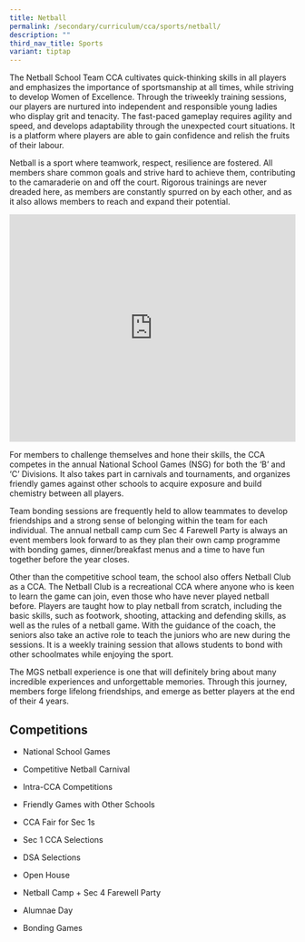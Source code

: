 ```yaml
---
title: Netball
permalink: /secondary/curriculum/cca/sports/netball/
description: ""
third_nav_title: Sports
variant: tiptap
---
```

<p>The Netball School Team CCA cultivates quick-thinking skills in all players
and emphasizes the importance of sportsmanship at all times, while striving
to develop Women of Excellence. Through the triweekly training sessions,
our players are nurtured into independent and responsible young ladies
who display grit and tenacity. The fast-paced gameplay requires agility
and speed, and develops adaptability through the unexpected court situations.
It is a platform where players are able to gain confidence and relish the
fruits of their labour.</p>
<p>Netball is a sport where teamwork, respect, resilience are fostered. All
members share common goals and strive hard to achieve them, contributing
to the camaraderie on and off the court. Rigorous trainings are never dreaded
here, as members are constantly spurred on by each other, and as it also
allows members to reach and expand their potential.</p>
<div class="iframe-wrapper">
<iframe height="400" width="100%" allowfullscreen="true" frameborder="0" src="https://docs.google.com/presentation/d/e/2PACX-1vT016VuF12GJVzDPoYjUfBeyuZcPJpIL11veVac0Tt-fLauitGBC5TAVlJQ1rtGtF8rq_l7FKTS8Tby/embed?start=false&amp;loop=false&amp;delayms=3000"></iframe>
</div>
<p></p>
<p>For members to challenge themselves and hone their skills, the CCA competes
in the annual National School Games (NSG) for both the ‘B’ and ‘C’ Divisions.
It also takes part in carnivals and tournaments, and organizes friendly
games against other schools to acquire exposure and build chemistry between
all players.</p>
<p>Team bonding sessions are frequently held to allow teammates to develop
friendships and a strong sense of belonging within the team for each individual.
The annual netball camp cum Sec 4 Farewell Party is always an event members
look forward to as they plan their own camp programme with bonding games,
dinner/breakfast menus and a time to have fun together before the year
closes.</p>
<p>Other than the competitive school team, the school also offers Netball
Club as a CCA. The Netball Club is a recreational CCA where anyone who
is keen to learn the game can join, even those who have never played netball
before. Players are taught how to play netball from scratch, including
the basic skills, such as footwork, shooting, attacking and defending skills,
as well as the rules of a netball game. With the guidance of the coach,
the seniors also take an active role to teach the juniors who are new during
the sessions. It is a weekly training session that allows students to bond
with other schoolmates while enjoying the sport.</p>
<p>The MGS netball experience is one that will definitely bring about many
incredible experiences and unforgettable memories. Through this journey,
members forge lifelong friendships, and emerge as better players at the
end of their 4 years.</p>
<h2>Competitions</h2>
<ul data-tight="true" class="tight">
<li>
<p>National School Games</p>
</li>
<li>
<p>Competitive Netball Carnival</p>
</li>
<li>
<p>Intra-CCA Competitions</p>
</li>
<li>
<p>Friendly Games with Other Schools</p>
</li>
<li>
<p>CCA Fair for Sec 1s</p>
</li>
<li>
<p>Sec 1 CCA Selections</p>
</li>
<li>
<p>DSA Selections</p>
</li>
<li>
<p>Open House</p>
</li>
<li>
<p>Netball Camp + Sec 4 Farewell Party</p>
</li>
<li>
<p>Alumnae Day</p>
</li>
<li>
<p>Bonding Games</p>
</li>
</ul>
<p></p>